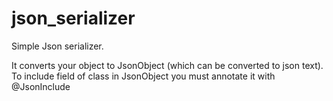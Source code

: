 # json_serializer
Simple Json serializer. 

It converts your object to JsonObject (which can be converted to json text).
To include field of class in JsonObject you must annotate it with @JsonInclude
